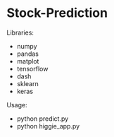# Stock-Prediction

Libraries:

* numpy
* pandas
* matplot
* tensorflow
* dash
* sklearn
* keras

Usage:

* python predict.py
* python higgie_app.py
